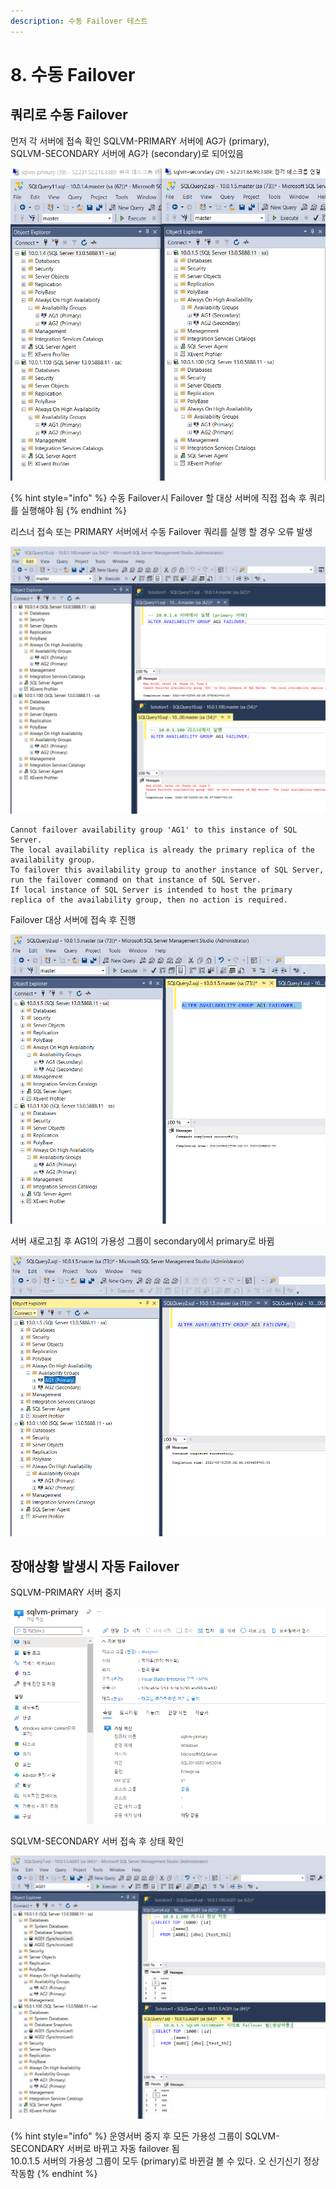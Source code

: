 ```yaml
---
description: 수동 Failover 테스트
---
```


# 8. 수동 Failover

## 쿼리로 수동 Failover 

먼저 각 서버에 접속 확인 SQLVM-PRIMARY 서버에 AG가 \(primary\),   
SQLVM-SECONDARY 서버에 AG가 \(secondary\)로 되어있음 

![](../../../.gitbook/assets/loadbalancer_set19.png)

{% hint style="info" %}
수동 Failover시 Failover 할 대상 서버에 직접 접속 후 쿼리를 실행해야 됨 
{% endhint %}

리스너 접속 또는 PRIMARY 서버에서 수동 Failover 쿼리를 실행 할 경우 오류 발생 

![](../../../.gitbook/assets/loadbalancer_set20.png)

```text
Cannot failover availability group 'AG1' to this instance of SQL Server.  
The local availability replica is already the primary replica of the availability group.  
To failover this availability group to another instance of SQL Server, run the failover command on that instance of SQL Server.  
If local instance of SQL Server is intended to host the primary replica of the availability group, then no action is required.
```

Failover 대상 서버에 접속 후 진행 

![](../../../.gitbook/assets/loadbalancer_set21.png)

서버 새로고침 후 AG1의 가용성 그룹이 secondary에서 primary로 바뀜

![](../../../.gitbook/assets/loadbalancer_set22.png)

## 장애상황 발생시 자동 Failover

SQLVM-PRIMARY 서버 중지 

![](../../../.gitbook/assets/loadbalancer_set23.png)

SQLVM-SECONDARY 서버 접속 후 상태 확인 

![](../../../.gitbook/assets/loadbalancer_set24.png)

{% hint style="info" %}
운영서버 중지 후 모든 가용성 그룹이 SQLVM-SECONDARY 서버로 바뀌고 자동 failover 됨   
10.0.1.5 서버의 가용성 그룹이 모두 \(primary\)로 바뀐걸 볼 수 있다. 오 신기신기 정상 작동함
{% endhint %}


